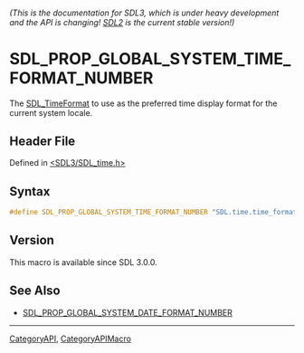 ###### (This is the documentation for SDL3, which is under heavy development and the API is changing! [SDL2](https://wiki.libsdl.org/SDL2/) is the current stable version!)
# SDL_PROP_GLOBAL_SYSTEM_TIME_FORMAT_NUMBER

The [SDL_TimeFormat](SDL_TimeFormat) to use as the preferred time display format for the current system locale.

## Header File

Defined in [<SDL3/SDL_time.h>](https://github.com/libsdl-org/SDL/blob/main/include/SDL3/SDL_time.h)

## Syntax

```c
#define SDL_PROP_GLOBAL_SYSTEM_TIME_FORMAT_NUMBER "SDL.time.time_format"
```

## Version

This macro is available since SDL 3.0.0.

## See Also

- [SDL_PROP_GLOBAL_SYSTEM_DATE_FORMAT_NUMBER](SDL_PROP_GLOBAL_SYSTEM_DATE_FORMAT_NUMBER)

----
[CategoryAPI](CategoryAPI), [CategoryAPIMacro](CategoryAPIMacro)

